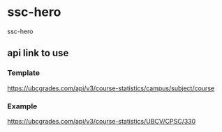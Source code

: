 # ssc-hero
ssc-hero

## api link to use
### Template
https://ubcgrades.com/api/v3/course-statistics/campus/subject/course
### Example
https://ubcgrades.com/api/v3/course-statistics/UBCV/CPSC/330

